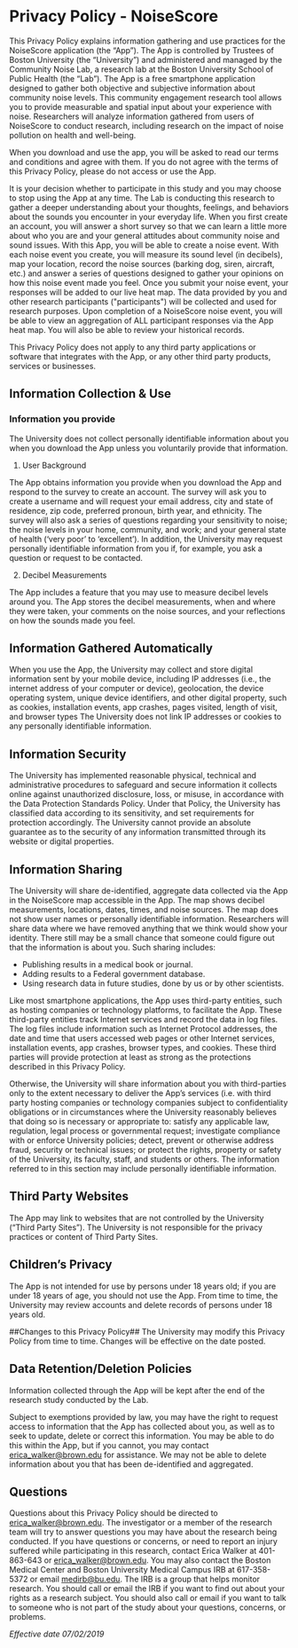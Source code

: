 # Privacy Policy - NoiseScore #
This Privacy Policy explains information gathering and use practices for the NoiseScore application (the “App”).  The App is controlled by Trustees of Boston University (the “University”) and administered and managed by the Community Noise Lab, a research lab at the Boston University School of Public Health (the “Lab”).  The App is a free smartphone application designed to gather both objective and subjective information about community noise levels. This community engagement research tool allows you to provide measurable and spatial input about your experience with noise. Researchers will analyze information gathered from users of NoiseScore to conduct research, including research on the impact of noise pollution on health and well-being. 


When you download and use the app, you will be asked to read our terms and conditions and agree with them. If you do not agree with the terms of this Privacy Policy, please do not access or use the App. 


It is your decision whether to participate in this study and you may choose to stop using the App at any time. The Lab is conducting this research to gather a deeper understanding about your thoughts, feelings, and behaviors about the sounds you encounter in your everyday life. When you first create an account, you will answer a short survey so that we can learn a little more about who you are and your general attitudes about community noise and sound issues.  With this App, you will be able to create a noise event. With each noise event you create, you will measure its sound level (in decibels), map your location, record the noise sources (barking dog, siren, aircraft, etc.) and answer a series of questions designed to gather your opinions on how this noise event made you feel. Once you submit your noise event, your responses will be added to our live heat map. The data provided by you and other research participants ("participants") will be collected and used for research purposes. Upon completion of a NoiseScore noise event, you will be able to view an aggregation of ALL participant responses via the App heat map. You will also be able to review your historical records. 


This Privacy Policy does not apply to any third party applications or software that integrates with the App, or any other third party products, services or businesses.
## Information Collection & Use ##
### Information you provide ###
The University does not collect personally identifiable information about you when you download the App unless you voluntarily provide that information.
1.	User Background


The App obtains information you provide when you download the App and respond to the survey to create an account. The survey will ask you to create a username and will request your email address, city and state of residence, zip code, preferred pronoun, birth year, and ethnicity.  The survey will also ask a series of questions regarding your sensitivity to noise; the noise levels in your home, community, and work; and your general state of health (‘very poor’ to ‘excellent’). In addition, the University may request personally identifiable information from you if, for example, you ask a question or request to be contacted. 

2.	Decibel Measurements


The App includes a feature that you may use to measure decibel levels around you. The App stores the decibel measurements, when and where they were taken, your comments on the noise sources, and your reflections on how the sounds made you feel.

## Information Gathered Automatically ## 
When you use the App, the University may collect and store digital information sent by your mobile device, including IP addresses (i.e., the internet address of your computer or device), geolocation, the device operating system, unique device identifiers, and other digital property, such as cookies, installation events, app crashes, pages visited, length of visit, and browser types  The University does not link IP addresses or cookies to any personally identifiable information.

## Information Security ## 
The University has implemented reasonable physical, technical and administrative procedures to safeguard and secure information it collects online against unauthorized disclosure, loss, or misuse, in accordance with the Data Protection Standards Policy.  Under that Policy, the University has classified data according to its sensitivity, and set requirements for protection accordingly.
The University cannot provide an absolute guarantee as to the security of any information transmitted through its website or digital properties.   

## Information Sharing ##
The University will share de-identified, aggregate data collected via the App in the NoiseScore map accessible in the App. The map shows decibel measurements, locations, dates, times, and noise sources.  The map does not show user names or personally identifiable information. 
Researchers will share data where we have removed anything that we think would show your identity. There still may be a small chance that someone could figure out that the information is about you. Such sharing includes:


*	Publishing results in a medical book or journal.
*	Adding results to a Federal government database.
*	Using research data in future studies, done by us or by other scientists.


Like most smartphone applications, the App uses third-party entities, such as hosting companies or technology platforms, to facilitate the App.  These third-party entities track Internet services and record the data in log files. The log files include information such as Internet Protocol addresses, the date and time that users accessed web pages or other Internet services, installation events, app crashes, browser types, and cookies. These third parties will provide protection at least as strong as the protections described in this Privacy Policy.  


Otherwise, the University will share information about you with third-parties only to the extent necessary to deliver the App’s services (i.e. with third party hosting companies or technology companies subject to confidentiality obligations or in circumstances where the University reasonably believes that doing so is necessary or appropriate to: satisfy any applicable law, regulation, legal process or governmental request; investigate compliance with or enforce University policies; detect, prevent or otherwise address fraud, security or technical issues; or protect the rights, property or safety of the University, its faculty, staff, and students or others.  The information referred to in this section may include personally identifiable information.  

## Third Party Websites ##
The App may link to websites that are not controlled by the University (“Third Party Sites”).  The University is not responsible for the privacy practices or content of Third Party Sites.  

## Children’s Privacy ##
The App is not intended for use by persons under 18 years old; if you are under 18 years of age, you should not use the App. From time to time, the University may review accounts and delete records of persons under 18 years old. 

##Changes to this Privacy Policy##
The University may modify this Privacy Policy from time to time.  Changes will be effective on the date posted.

## Data Retention/Deletion Policies ##
Information collected through the App will be kept after the end of the research study conducted by the Lab.


Subject to exemptions provided by law, you may have the right to request access to information that the App has collected about you, as well as to seek to update, delete or correct this information. You may be able to do this within the App, but if you cannot, you may contact <erica_walker@brown.edu> for assistance. We may not be able to delete information about you that has been de-identified and aggregated. 

## Questions ##
Questions about this Privacy Policy should be directed to <erica_walker@brown.edu>. The investigator or a member of the research team will try to answer questions you may have about the research being conducted. If you have questions or concerns, or need to report an injury suffered while participating in this research, contact Erica Walker at 401-863-643 or <erica_walker@brown.edu>. You may also contact the Boston Medical Center and Boston University Medical Campus IRB at 617-358-5372 or email <medirb@bu.edu>. The IRB is a group that helps monitor research. You should call or email the IRB if you want to find out about your rights as a research subject. You should also call or email if you want to talk to someone who is not part of the study about your questions, concerns, or problems. 

*Effective date 07/02/2019*
